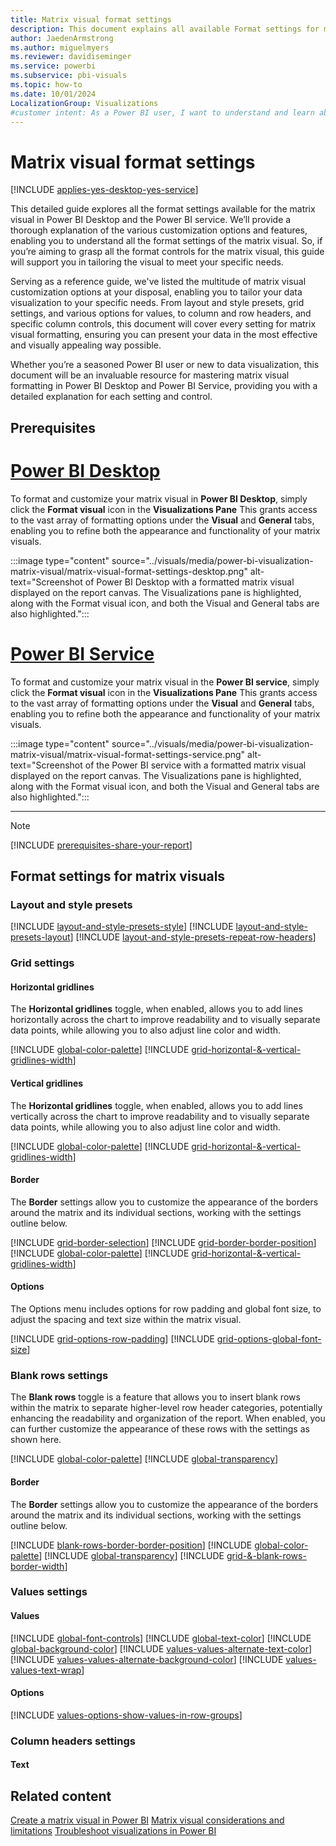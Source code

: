 ```yaml
---
title: Matrix visual format settings
description: This document explains all available Format settings for matrix visuals in Power BI Desktop and Power BI Service.
author: JaedenArmstrong
ms.author: miguelmyers
ms.reviewer: davidiseminger
ms.service: powerbi
ms.subservice: pbi-visuals
ms.topic: how-to
ms.date: 10/01/2024
LocalizationGroup: Visualizations
#customer intent: As a Power BI user, I want to understand and learn about all the available Format settings for matrix visuals so that I can effectively and more easily format my matrix visuals in Power BI Desktop and Power BI Service.
---
```


# Matrix visual format settings

[!INCLUDE [applies-yes-desktop-yes-service](../includes/applies-yes-desktop-yes-service.md)]

This detailed guide explores all the format settings available for the matrix visual in Power BI Desktop and the Power BI service. We’ll provide a thorough explanation of the various customization options and features, enabling you to understand all the format settings of the matrix visual. So, if you’re aiming to grasp all the format controls for the matrix visual, this guide will support you in tailoring the visual to meet your specific needs.

Serving as a reference guide, we've listed the multitude of matrix visual customization options at your disposal, enabling you to tailor your data visualization to your specific needs. From layout and style presets, grid settings, and various options for values, to column and row headers, and specific column controls, this document will cover every setting for matrix visual formatting, ensuring you can present your data in the most effective and visually appealing way possible.

Whether you’re a seasoned Power BI user or new to data visualization, this document will be an invaluable resource for mastering matrix visual formatting in Power BI Desktop and Power BI Service, providing you with a detailed explanation for each setting and control.

## Prerequisites

# [Power BI Desktop](#tab/powerbi-desktop)

To format and customize your matrix visual in **Power BI Desktop**, simply click the **Format visual** icon in the **Visualizations Pane** This grants access to the vast array of formatting options under the **Visual** and **General** tabs, enabling you to refine both the appearance and functionality of your matrix visuals.

   :::image type="content" source="../visuals/media/power-bi-visualization-matrix-visual/matrix-visual-format-settings-desktop.png" alt-text="Screenshot of Power BI Desktop with a formatted matrix visual displayed on the report canvas. The Visualizations pane is highlighted, along with the Format visual icon, and both the Visual and General tabs are also highlighted.":::

# [Power BI Service](#tab/powerbi-service)

To format and customize your matrix visual in the **Power BI service**, simply click the **Format visual** icon in the **Visualizations Pane** This grants access to the vast array of formatting options under the **Visual** and **General** tabs, enabling you to refine both the appearance and functionality of your matrix visuals.

   :::image type="content" source="../visuals/media/power-bi-visualization-matrix-visual/matrix-visual-format-settings-service.png" alt-text="Screenshot of the Power BI service with a formatted matrix visual displayed on the report canvas. The Visualizations pane is highlighted, along with the Format visual icon, and both the Visual and General tabs are also highlighted.":::

---
> [!NOTE]
> [!INCLUDE [prerequisites-share-your-report](../includes/core-visuals/prerequisites-share-your-report.md)]

## Format settings for matrix visuals

### Layout and style presets

[!INCLUDE [layout-and-style-presets-style](../includes/core-visuals/layout-and-style-presets-style.md)]
[!INCLUDE [layout-and-style-presets-layout](../includes/core-visuals/layout-and-style-presets-layout.md)]
[!INCLUDE [layout-and-style-presets-repeat-row-headers](../includes/core-visuals/layout-and-style-presets-repeat-row-headers.md)]

### Grid settings

#### Horizontal gridlines

The **Horizontal gridlines** toggle, when enabled, allows you to add lines horizontally across the chart to improve readability and to visually separate data points, while allowing you to also adjust line color and width.

[!INCLUDE [global-color-palette](../includes/core-visuals/global-color-palette.md)]
[!INCLUDE [grid-horizontal-&-vertical-gridlines-width](../includes/core-visuals/grid-horizontal-&-vertical-gridlines-width.md)]

#### Vertical gridlines

The **Horizontal gridlines** toggle, when enabled, allows you to add lines vertically across the chart to improve readability and to visually separate data points, while allowing you to also adjust line color and width.

[!INCLUDE [global-color-palette](../includes/core-visuals/global-color-palette.md)]
[!INCLUDE [grid-horizontal-&-vertical-gridlines-width](../includes/core-visuals/grid-horizontal-&-vertical-gridlines-width.md)]

#### Border

The **Border** settings allow you to customize the appearance of the borders around the matrix and its individual sections, working with the settings outline below.

[!INCLUDE [grid-border-selection](../includes/core-visuals/grid-border-selection.md)]
[!INCLUDE [grid-border-border-position](../includes/core-visuals/grid-border-border-position.md)]
[!INCLUDE [global-color-palette](../includes/core-visuals/global-color-palette.md)]
[!INCLUDE [grid-horizontal-&-vertical-gridlines-width](../includes/core-visuals/grid-horizontal-&-vertical-gridlines-width.md)]

#### Options

The Options menu includes options for row padding and global font size, to adjust the spacing and text size within the matrix visual.

[!INCLUDE [grid-options-row-padding](../includes/core-visuals/grid-options-row-padding.md)]
[!INCLUDE [grid-options-global-font-size](../includes/core-visuals/grid-options-global-font-size.md)]

### Blank rows settings

The **Blank rows** toggle is a feature that allows you to insert blank rows within the matrix to separate higher-level row header categories, potentially enhancing the readability and organization of the report. When enabled, you can further customize the appearance of these rows with the settings as shown here.

[!INCLUDE [global-color-palette](../includes/core-visuals/global-color-palette.md)]
[!INCLUDE [global-transparency](../includes/core-visuals/global-transparency.md)]

#### Border

The **Border** settings allow you to customize the appearance of the borders around the matrix and its individual sections, working with the settings outline below.

[!INCLUDE [blank-rows-border-border-position](../includes/core-visuals/blank-rows-border-border-position.md)]
[!INCLUDE [global-color-palette](../includes/core-visuals/global-color-palette.md)]
[!INCLUDE [global-transparency](../includes/core-visuals/global-transparency.md)]
[!INCLUDE [grid-&-blank-rows-border-width](../includes/core-visuals/grid-&-blank-rows-border-width.md)]

### Values settings

#### Values

[!INCLUDE [global-font-controls](../includes/core-visuals/global-font-controls.md)]
[!INCLUDE [global-text-color](../includes/core-visuals/global-text-color.md)]
[!INCLUDE [global-background-color](../includes/core-visuals/global-background-color.md)]
[!INCLUDE [values-values-alternate-text-color](../includes/core-visuals/values-values-alternate-text-color.md)]
[!INCLUDE [values-values-alternate-background-color](../includes/core-visuals/values-values-alternate-background-color.md)]
[!INCLUDE [values-values-text-wrap](../includes/core-visuals/values-values-text-wrap.md)]

#### Options

[!INCLUDE [values-options-show-values-in-row-groups](../includes/core-visuals/values-options-show-values-in-row-groups.md)]

### Column headers settings

#### Text







## Related content

[Create a matrix visual in Power BI](power-bi-visualization-matrix-visual.md)
[Matrix visual considerations and limitations](power-bi-visualization-matrix-visual-considerations.md)
[Troubleshoot visualizations in Power BI](power-bi-visualization-troubleshoot.md)

